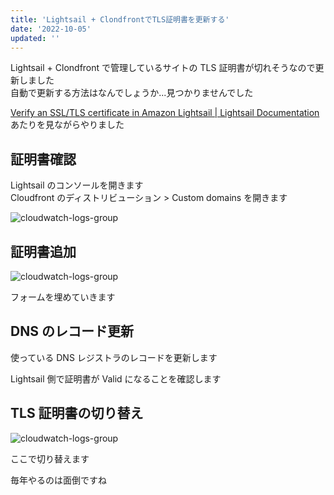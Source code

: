 ```yaml
---
title: 'Lightsail + ClondfrontでTLS証明書を更新する'
date: '2022-10-05'
updated: ''
---
```


Lightsail + Clondfront で管理しているサイトの TLS 証明書が切れそうなので更新しました  
自動で更新する方法はなんでしょうか...見つかりませんでした

[Verify an SSL/TLS certificate in Amazon Lightsail \| Lightsail Documentation](https://lightsail.aws.amazon.com/ls/docs/en_us/articles/verify-tls-ssl-certificate-using-dns-cname-https) あたりを見ながらやりました

## 証明書確認

Lightsail のコンソールを開きます  
Cloudfront のディストリビューション > Custom domains を開きます

![cloudwatch-logs-group](/renew-lightsail-cloudfront-tls/cloudflont-network.webp)

## 証明書追加

![cloudwatch-logs-group](/renew-lightsail-cloudfront-tls/cloudflont-new-record.webp)

フォームを埋めていきます

## DNS のレコード更新

使っている DNS レジストラのレコードを更新します

Lightsail 側で証明書が Valid になることを確認します

## TLS 証明書の切り替え

![cloudwatch-logs-group](/renew-lightsail-cloudfront-tls/cloudflont-switch-record.webp)

ここで切り替えます

毎年やるのは面倒ですね
